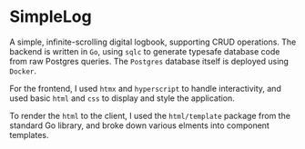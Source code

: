 # SimpleLog
A simple, infinite-scrolling digital logbook, supporting CRUD operations. The backend is written in `Go`, using `sqlc` to generate typesafe database code from raw Postgres queries. The `Postgres` database itself is deployed using `Docker`.

For the frontend, I used `htmx` and `hyperscript` to handle interactivity, and used basic `html` and `css` to display and style the application.

To render the `html` to the client, I used the `html/template` package from the standard Go library, and broke down various elments into component templates.


